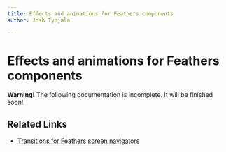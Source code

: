 ```yaml
---
title: Effects and animations for Feathers components  
author: Josh Tynjala

---
```

# Effects and animations for Feathers components



<aside class="warn"><strong>Warning!</strong> The following documentation is incomplete. It will be finished soon!</aside>

## Related Links

-   [Transitions for Feathers screen navigators](transitions.html)
